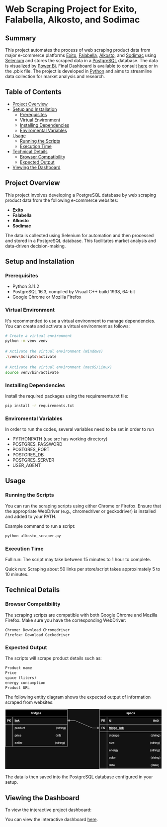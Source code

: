 # Web Scraping Project for Exito, Falabella, Alkosto, and Sodimac

## Summary

This project automates the process of web scraping product data from major e-commerce platforms [Exito](https://www.exito.com/electrodomesticos/refrigeracion/neveras), [Falabella](https://www.falabella.com.co/falabella-co/category/CATG32130/Refrigeracion?mkid=HB_1_REF_G14_N2_1081&page=1), [Alkosto](https://www.alkosto.com/electrodomesticos/grandes-electrodomesticos/refrigeracion/c/BI_0610_ALKOS), and [Sodimac](https://www.homecenter.com.co/homecenter-co/category/cat10850/neveras-y-nevecones/?currentpage=1) using [Selenium](https://www.selenium.dev/) and stores the scraped data in a [PostgreSQL](https://www.postgresql.org/) database. The data is visualized by [Power Bi](https://www.microsoft.com/en-us/power-platform/products/power-bi). Final Dashboard is available to consult [here](https://app.powerbi.com/view?r=eyJrIjoiNjNhYTBhOTktMDE0YS00Yzg3LTg1ZDctN2JkZjIxNzJiYmE4IiwidCI6ImQ2NDZkM2E4LTdiMTUtNGI1My05ZDkyLTk4MTVmZDYyNzAyYyIsImMiOjR9) or in the .pbix file. The project is developed in [Python](https://www.python.org/) and aims to streamline data collection for market analysis and research.

## Table of Contents

- [Project Overview](#project-overview)
- [Setup and Installation](#setup-and-installation)
  - [Prerequisites](#prerequisites)
  - [Virtual Environment](#virtual-environment)
  - [Installing Dependencies](#installing-dependencies)
  - [Enviromental Variables](#enviromental-variables)
- [Usage](#usage)
  - [Running the Scripts](#running-the-scripts)
  - [Execution Time](#execution-time)
- [Technical Details](#technical-details)
  - [Browser Compatibility](#browser-compatibility)
  - [Expected Output](#expected-output)
- [Viewing the Dashboard](#viewing-the-dashboard)


## Project Overview

This project involves developing a PostgreSQL database by web scraping product data from the following e-commerce websites:
- **Exito**
- **Falabella**
- **Alkosto**
- **Sodimac**

The data is collected using Selenium for automation and then processed and stored in a PostgreSQL database. This facilitates market analysis and data-driven decision-making.

## Setup and Installation

### Prerequisites

- Python 3.11.2
- PostgreSQL 16.3, compiled by Visual C++ build 1938, 64-bit
- Google Chrome or Mozilla Firefox

### Virtual Environment

It's recommended to use a virtual environment to manage dependencies. You can create and activate a virtual environment as follows:

```bash
# Create a virtual environment
python -m venv venv

# Activate the virtual environment (Windows)
.\venv\Scripts\activate

# Activate the virtual environment (macOS/Linux)
source venv/bin/activate
```


### Installing Dependencies

Install the required packages using the requirements.txt file:

```bash
pip install -r requirements.txt
```


### Enviromental Variables

In order to run the codes, several variables need to be set in order to run
- PYTHONPATH (use src has working directory)
- POSTGRES_PASSWORD
- POSTGRES_PORT
- POSTGRES_DB
- POSTGRES_SERVER
- USER_AGENT

## Usage

### Running the Scripts

You can run the scraping scripts using either Chrome or Firefox. Ensure that the appropriate WebDriver (e.g., chromedriver or geckodriver) is installed and added to your PATH.

Example command to run a script:

```bash
python alkosto_scraper.py
```

### Execution Time

  Full run: The script may take between 15 minutes to 1 hour to complete.


  Quick run: Scraping about 50 links per store/script takes approximately 5 to 10 minutes.


## Technical Details
### Browser Compatibility

The scraping scripts are compatible with both Google Chrome and Mozilla Firefox. Make sure you have the corresponding WebDriver:

    Chrome: Download Chromedriver
    Firefox: Download Geckodriver

### Expected Output

The scripts will scrape product details such as:

    Product name
    Price
    space (liters)
    energy consumption
    Product URL

The following entity diagram shows the expected output of information scraped from websites:

![description of the databases to create](src/data_bases/model_diagam.drawio.png "Entity Relation Diagram")

The data is then saved into the PostgreSQL database configured in your setup.
## Viewing the Dashboard

To view the interactive project dashboard:

You can view the interactive dashboard [here](https://app.powerbi.com/view?r=eyJrIjoiNjNhYTBhOTktMDE0YS00Yzg3LTg1ZDctN2JkZjIxNzJiYmE4IiwidCI6ImQ2NDZkM2E4LTdiMTUtNGI1My05ZDkyLTk4MTVmZDYyNzAyYyIsImMiOjR9).
    
